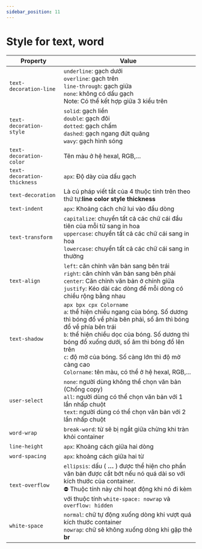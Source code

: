 ```yaml
---
sidebar_position: 11
---
```


# Style for text, word

| Property                    | Value                                                                                                                                                                                                                                                                                                                                                        |
| --------------------------- | ------------------------------------------------------------------------------------------------------------------------------------------------------------------------------------------------------------------------------------------------------------------------------------------------------------------------------------------------------------ |
| `text-decoration-line`      | `underline`: gạch dưới <br />`overline`: gạch trên <br />`line-through`: gạch giữa <br />`none`: không có dấu gạch<br />Note: Có thể kết hợp giữa 3 kiểu trên                                                                                                                                                                                                |
| `text-decoration-style`     | `solid`: gạch liền<br />`double`: gạch đôi<br />`dotted`: gạch chấm<br />`dashed`: gạch ngang đứt quãng<br />`wavy`: gạch hình sóng                                                                                                                                                                                                                          |
| `text-decoration-color`     | Tên màu ở hệ hexal, RGB,…                                                                                                                                                                                                                                                                                                                                    |
| `text-decoration-thickness` | `apx`: Độ dày của dấu gạch                                                                                                                                                                                                                                                                                                                                   |
| `text-decoration`           | Là cú pháp viết tắt của 4 thuộc tính trên theo thứ tự:**line color style thickness**                                                                                                                                                                                                                                                                         |
| `text-indent`               | `apx`: Khoảng cách chữ lui vào đầu dòng                                                                                                                                                                                                                                                                                                                      |
| `text-transform`            | `capitalize`: chuyển tất cả các chữ cái đầu tiên của mỗi từ sang in hoa<br />`uppercase`: chuyển tất cả các chữ cái sang in hoa<br />`lowercase`: chuyển tất cả các chữ cái sang in thường                                                                                                                                                                   |
| `text-align`                | `left`: căn chỉnh văn bản sang bên trái<br />`right`: căn chỉnh văn bản sang bên phải<br />`center`: Căn chỉnh văn bản ở chính giữa<br />`justify`: Kéo dài các dòng để mỗi dòng có chiều rộng bằng nhau                                                                                                                                                     |
| `text-shadow`               | `apx bpx cpx Colorname`<br />`a`: thể hiện chiều ngang của bóng. Số dương thì bóng đổ về phía bên phải, số âm thì bóng đổ về phía bên trái<br />`b`: thể hiện chiều dọc của bóng. Số dương thì bóng đổ xuống dưới, số âm thì bóng đổ lên trên<br />`c`: độ mờ của bóng. Số càng lớn thì độ mờ càng cao<br />`Colorname`: tên màu, có thể ở hệ hexal, RGB,... |
| `user-select`               | `none`: người dùng không thể chọn văn bản (Chống copy)<br />`all`: người dùng có thể chọn văn bản với 1 lần nhấp chuột<br />`text`: người dùng có thể chọn văn bản với 2 lần nhấp chuột                                                                                                                                                                      |
| `word-wrap`                 | `break-word`: từ sẽ bị ngắt giữa chừng khi tràn khỏi container                                                                                                                                                                                                                                                                                               |
| `line-height`               | `apx`: Khoảng cách giữa hai dòng                                                                                                                                                                                                                                                                                                                             |
| `word-spacing`              | `apx`: khoảng cách giữa hai từ                                                                                                                                                                                                                                                                                                                               |
| `text-overflow`             | `ellipsis`: dấu ( **…** ) được thể hiện cho phần văn bản được cắt bớt nếu nó quá dài so với kích thước của container.<br />⛔️ Thuộc tính này chỉ hoạt động khi nó đi kèm với thuộc tính `white-space: nowrap` và `overflow: hidden`                                                                                                                         |
| `white-space`               | `normal`: chữ tự động xuống dòng khi vượt quá kích thước container<br />`nowrap`: chữ sẽ không xuống dòng khi gặp thẻ **br**                                                                                                                                                                                                                                 |
